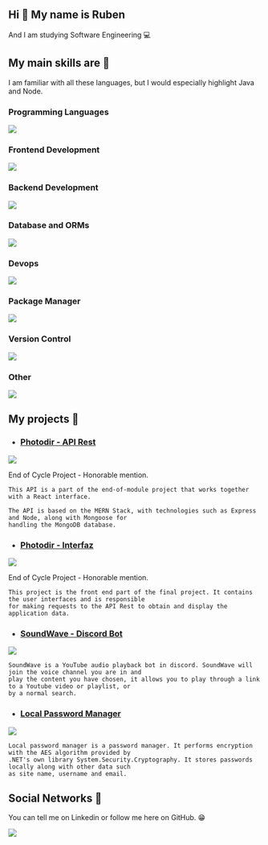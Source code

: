 ## Hi 👋 My name is Ruben

And I am studying Software Engineering :computer:

## My main skills are :hammer:

I am familiar with all these languages, but I would especially highlight Java and Node.

### Programming Languages
[![](https://skillicons.dev/icons?i=java,ts,js,cs,cpp,c,php)](https://skillicons.dev)

### Frontend Development
[![](https://skillicons.dev/icons?i=angular,react,redux,tailwind,bootstrap,jquery,html,css)](https://skillicons.dev)

### Backend Development
[![](https://skillicons.dev/icons?i=nodejs,nestjs,spring,dotnet,express,laravel)](https://skillicons.dev)

### Database and ORMs
[![](https://skillicons.dev/icons?i=mysql,mongodb,sequelize,hibernate)](https://skillicons.dev)

### Devops
[![](https://skillicons.dev/icons?i=docker,azure,aws)](https://skillicons.dev)

### Package Manager
[![](https://skillicons.dev/icons?i=npm,maven)](https://skillicons.dev)

### Version Control
[![](https://skillicons.dev/icons?i=git,github,bitbucket)](https://skillicons.dev)

### Other
[![](https://skillicons.dev/icons?i=postman,linux,discordjs)](https://skillicons.dev)

## My projects :gem:

* ### [Photodir - API Rest](https://github.com/RubenFern/photodir-api-rest-pfm)

[![](https://skillicons.dev/icons?i=nodejs,express,mongodb)](https://skillicons.dev)

End of Cycle Project - Honorable mention.

```
This API is a part of the end-of-module project that works together with a React interface.

The API is based on the MERN Stack, with technologies such as Express and Node, along with Mongoose for 
handling the MongoDB database.
```

* ### [Photodir - Interfaz](https://github.com/RubenFern/photodir-front-react-pfm)

[![](https://skillicons.dev/icons?i=reactjs,redux)](https://skillicons.dev)

End of Cycle Project - Honorable mention.

```
This project is the front end part of the final project. It contains the user interfaces and is responsible 
for making requests to the API Rest to obtain and display the application data.
```

* ### [SoundWave - Discord Bot](https://github.com/RubenFern/soundwave-discord-bot)

[![](https://skillicons.dev/icons?i=js)](https://skillicons.dev)

```
SoundWave is a YouTube audio playback bot in discord. SoundWave will join the voice channel you are in and 
play the content you have chosen, it allows you to play through a link to a Youtube video or playlist, or 
by a normal search.
```

* ### [Local Password Manager](https://github.com/RubenFern/local-password-manager)

[![](https://skillicons.dev/icons?i=cs)](https://skillicons.dev)

```
Local password manager is a password manager. It performs encryption with the AES algorithm provided by 
.NET's own library System.Security.Cryptography. It stores passwords locally along with other data such 
as site name, username and email.
```

## Social Networks :book:

You can tell me on Linkedin or follow me here on GitHub. :grin:

[![](https://skillicons.dev/icons?i=linkedin)](https://www.linkedin.com/in/rubenfern/)
